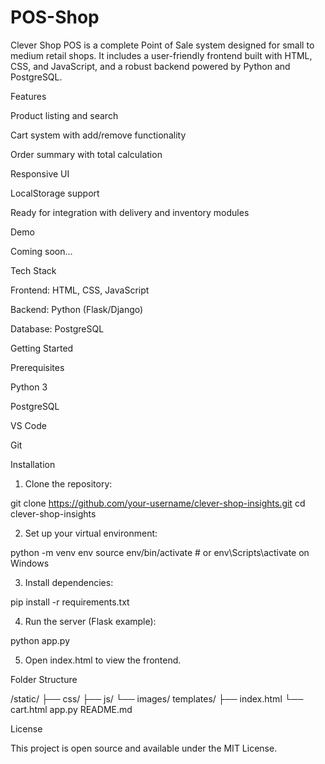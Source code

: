 # POS-Shop
Clever Shop POS is a complete Point of Sale system designed for small to medium retail shops. It includes a user-friendly frontend built with HTML, CSS, and JavaScript, and a robust backend powered by Python and PostgreSQL.

Features

Product listing and search

Cart system with add/remove functionality

Order summary with total calculation

Responsive UI

LocalStorage support

Ready for integration with delivery and inventory modules


Demo

Coming soon…

Tech Stack

Frontend: HTML, CSS, JavaScript

Backend: Python (Flask/Django)

Database: PostgreSQL


Getting Started

Prerequisites

Python 3

PostgreSQL

VS Code

Git


Installation

1. Clone the repository:

git clone https://github.com/your-username/clever-shop-insights.git
cd clever-shop-insights


2. Set up your virtual environment:

python -m venv env
source env/bin/activate  # or env\Scripts\activate on Windows


3. Install dependencies:

pip install -r requirements.txt


4. Run the server (Flask example):

python app.py


5. Open index.html to view the frontend.



Folder Structure

/static/
  ├── css/
  ├── js/
  └── images/
templates/
  ├── index.html
  └── cart.html
app.py
README.md

License

This project is open source and available under the MIT License.
